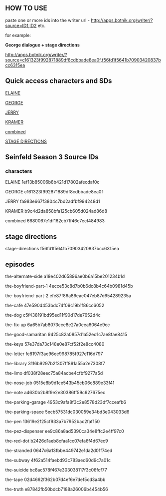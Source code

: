 
## HOW TO USE

paste one or more ids into the writer url - http://apps.botnik.org/writer/?source=ID1,ID2 etc.

for example:

**George dialogue + stage directions**

http://apps.botnik.org/writer/?source=c161323f992871889df8cdbbade8ea0f,f56fd1f5641b70903420837bcc6315ea


## Quick access characters and SDs

[ELAINE](http://apps.botnik.org/writer/?source=1ef13b85006b8b421d17802afecdaf0c)

[GEORGE](http://apps.botnik.org/writer/?source=c161323f992871889df8cdbbade8ea0f)

[JERRY](http://apps.botnik.org/writer/?source=fa983e667f3804c7bd2adfbf994248d1)

[KRAMER](http://apps.botnik.org/writer/?source=b9c4d2da858bfa125cb605d024ad86d8)

[combined](http://apps.botnik.org/writer/?source=6680067e1df162cb7ff46c7ecf484983)

[STAGE DIRECTIONS](http://apps.botnik.org/writer/?source=f56fd1f5641b70903420837bcc6315ea)


## Seinfeld Season 3 Source IDs

### characters

ELAINE   1ef13b85006b8b421d17802afecdaf0c

GEORGE   c161323f992871889df8cdbbade8ea0f

JERRY    fa983e667f3804c7bd2adfbf994248d1

KRAMER   b9c4d2da858bfa125cb605d024ad86d8

combined   6680067e1df162cb7ff46c7ecf484983

## stage directions

stage-directions   f56fd1f5641b70903420837bcc6315ea

## episodes

the-alternate-side   a18e402d65896ae0b6a15be201234b1d

the-boyfriend-part-1   4ecce53c8d7b0b6dc8b4c64b0981d45b

the-boyfriend-part-2   efe87f86a86eae047eb87d654289235a

the-cafe   47e590d453bdc74f09c19b1f86cc6052

the-dog  c5f438191bd95ed11f90d17de7652d4c

the-fix-up   6a65b7ab8073cce8e27a0eea6064e9cc

the-good-samaritan   9425c82a0857d1a52ed1c7ae8fae8415

the-keys   57e37da73c148e0e87cf52f2e8cc4080

the-letter   fe8197f3ae96ee998785f927e116d797

the-library  3116b9297b2f307ff891a55a2e7308f7

the-limo   df038f28eec75a84acbe4cfbf9277a5d

the-nose-job   0515e8b9d1ce543b45cb06c889e33f41

the-note   a4630b2b8f9e2e30386ff59c627675ec

the-parking-garage   4953c9afa8f3c2e8578d23df7cceafb6

the-parking-space  5ecb57531dc030059e34bd3e043033d6

the-pen  13619e2f25cf933a7b7952bac2faf150

the-pez-dispenser  ee9c86a8ad5390ca34e8ffc2e4ff97c0

the-red-dot  b2426d1aeb8cfaa1cc07efa6f4d67ec9

the-stranded   0647c6a13fbbe449742e1da2d01f74ed

the-subway   4f62a514faebd93c783aed60d9c7a01c

the-suicide  bc8ac578f467e303038117f3c06fcf77

the-tape   02d4662f362b07d4ef6e7def5cd3a4bb

the-truth  e87842fb50bdcb7188a26006b4454b56

